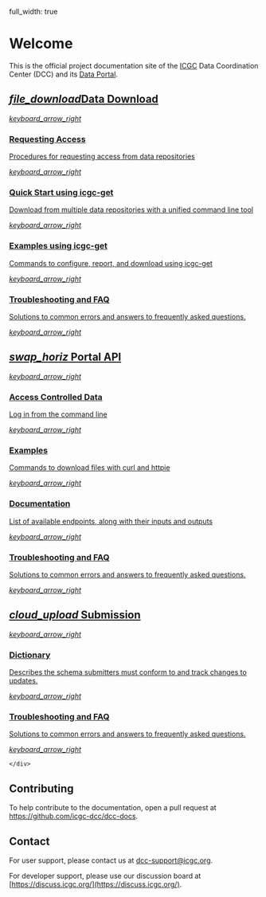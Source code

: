 full_width: true
# Welcome

This is the official project documentation site of the [ICGC](https://icgc.org/) Data Coordination Center (DCC) and its [Data Portal](https://dcc.icgc.org).

<div class="use-cases">
  <section class="background-grey">
    <div class="flex-wrapper l-max-width-standard l-pad-top-7">
      <div class="product-card">
        <a href="/cloud/guide/#authorization">
          <h2><i class="material-icons notranslate">file_download</i>Data Download</h2>
          <i class="material-icons notranslate">keyboard_arrow_right</i>
        </a>
        <a href="/cloud/repositories/#obtaining-data-access_3">
          <div>
            <h3>Requesting Access</h3>
            <p>Procedures for requesting access from data repositories</p>
            <i class="material-icons notranslate">keyboard_arrow_right</i>
          </div>
        </a>
        <a href="/cloud/icgc-get/#quickstart">
          <div>
            <h3>Quick Start using icgc-get</h3>
            <p>Download from multiple data repositories with a unified command line tool</p>
            <i class="material-icons notranslate">keyboard_arrow_right</i>
          </div>
        </a>
        <a href="/cloud/icgc-get/#commands">
          <div>
            <h3>Examples using icgc-get</h3>
            <p>Commands to configure, report, and download using icgc-get</p>
            <i class="material-icons notranslate">keyboard_arrow_right</i>
          </div>
        </a>
        <a href="/cloud/guide/#faqs">
          <div>
            <h3>Troubleshooting and FAQ</h3>
            <p>Solutions to common errors and answers to frequently asked questions.</p>
            <i class="material-icons notranslate">keyboard_arrow_right</i>
          </div>
        </a>
      </div>
      <div class="product-card">
        <a href="/portal/api/">
          <h2>
            <i class="material-icons notranslate">swap_horiz</i>
            Portal API
          </h2>
          <i class="material-icons notranslate">keyboard_arrow_right</i>
        </a>
        <a href="/portal/access/">
          <div>
            <h3>Access Controlled Data</h3>
            <p>Log in from the command line</p>
            <i class="material-icons notranslate">keyboard_arrow_right</i>
          </div>
        </a>
        <a href="/portal/api/#downloading-static-files">
          <div>
            <h3>Examples</h3>
            <p>Commands to download files with curl and httpie</p>
            <i class="material-icons notranslate">keyboard_arrow_right</i>
          </div>
        </a>
        <a href="/portal/api-endpoints/">
          <div>
            <h3>Documentation</h3>
            <p>List of available endpoints, along with their inputs and outputs</p>
            <i class="material-icons notranslate">keyboard_arrow_right</i>
          </div>
        </a>
        <a href="/portal/api/#common-errors">
          <div>
            <h3>Troubleshooting and FAQ</h3>
            <p>Solutions to common errors and answers to frequently asked questions.</p>
            <i class="material-icons notranslate">keyboard_arrow_right</i>
          </div>
        </a>
      </div>
      <div class="product-card">
        <a href="/submission/guide/intro/">
          <h2>
            <i class="material-icons notranslate">cloud_upload</i>
            Submission
          </h2>
          <i class="material-icons notranslate">keyboard_arrow_right</i>
        </a>
        <a href="/submission/faq/">
          <div>
            <h3>Dictionary</h3>
            <p>Describes the schema submitters must conform to and track changes to updates.</p>
            <i class="material-icons notranslate">keyboard_arrow_right</i>
          </div>
        </a>
        <a href="/submission/faq/">
          <div>
            <h3>Troubleshooting and FAQ</h3>
            <p>Solutions to common errors and answers to frequently asked questions.</p>
            <i class="material-icons notranslate">keyboard_arrow_right</i>
          </div>
        </a>
      </div>

    </div>
  </section>
</div>

## Contributing

To help contribute to the documentation, open a pull request at <a href="https://github.com/icgc-dcc/dcc-docs"><i class="fa fa-github"></i> https://github.com/icgc-dcc/dcc-docs</a>.

## Contact

For user support, please contact us at [dcc-support@icgc.org](mailto:dcc-support@icgc.org).

For developer support, please use our discussion board at [https://discuss.icgc.org/](https://discuss.icgc.org/).
